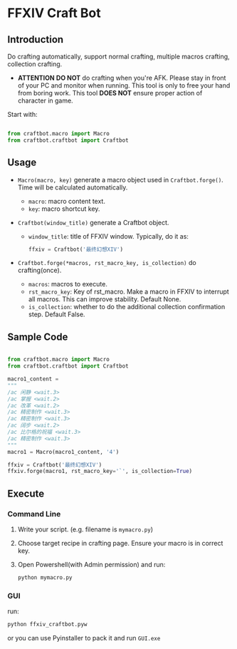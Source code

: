 # FFXIV Craft Bot
## Introduction

Do crafting automatically, support normal crafting, multiple macros crafting, collection crafting.

- **ATTENTION**
    **DO NOT** do crafting when you're AFK. Please stay in front of your PC and monitor when running. This tool is only to free your hand from boring work. This tool **DOES NOT** ensure proper action of character in game.

Start with:

```py

from craftbot.macro import Macro
from craftbot.craftbot import Craftbot
```

## Usage
- `Macro(macro, key)`
    generate a macro object used in `Craftbot.forge()`. Time will be calculated automatically.
    - `macro`: macro content text.
    - `key`: macro shortcut key.

- `Craftbot(window_title)`
    generate a Craftbot object.
    - `window_title`: title of FFXIV window. Typically, do it as:
        ```py
        ffxiv = Craftbot('最终幻想XIV')
        ```

- `Craftbot.forge(*macros, rst_macro_key, is_collection)`
    do crafting(once).
    - `macros`: macros to execute.
    - `rst_macro_key`: Key of rst_macro. Make a macro in FFXIV to interrupt all macros. This can improve stability. Default None.
    - `is_collection`: whether to do the additional collection confirmation step. Default False.

## Sample Code

```py

from craftbot.macro import Macro
from craftbot.craftbot import Craftbot

macro1_content =
"""
/ac 闲静 <wait.3>
/ac 掌握 <wait.2>
/ac 改革 <wait.2>
/ac 精密制作 <wait.3>
/ac 精密制作 <wait.3>
/ac 阔步 <wait.2>
/ac 比尔格的祝福 <wait.3>
/ac 精密制作 <wait.3>
"""
macro1 = Macro(macro1_content, '4')

ffxiv = Craftbot('最终幻想XIV')
ffxiv.forge(macro1, rst_macro_key='`', is_collection=True)
```

## Execute

### Command Line
1. Write your script. (e.g. filename is `mymacro.py`)

2. Choose target recipe in crafting page. Ensure your macro is in correct key.

3. Open Powershell(with Admin permission) and run:
    ```bash
    python mymacro.py
    ```

### GUI
run:
```bash
python ffxiv_craftbot.pyw
```

or you can use Pyinstaller to pack it and run `GUI.exe`